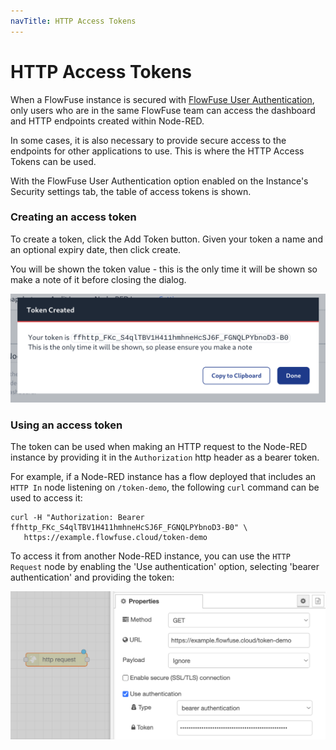 ```yaml
---
navTitle: HTTP Access Tokens
---
```


# HTTP Access Tokens

When a FlowFuse instance is secured with [FlowFuse User Authentication](./instance-settings.md#flowfuse-user-authentication),
only users who are in the same FlowFuse team can access the dashboard and HTTP endpoints
created within Node-RED.

In some cases, it is also necessary to provide secure access to the endpoints for other applications to use.
This is where the HTTP Access Tokens can be used.

With the FlowFuse User Authentication option enabled on the Instance's Security settings tab, the table of access
tokens is shown.

### Creating an access token

To create a token, click the Add Token button. Given your token a name and an optional expiry date, then click create.

You will be shown the token value - this is the only time it will be shown so make a note of it before closing the dialog.

![](./images/bearer-token-dialog.png)

### Using an access token

The token can be used when making an HTTP request to the Node-RED instance by providing it in the `Authorization` http header as
a bearer token.

For example, if a Node-RED instance has a flow deployed that includes an `HTTP In` node listening on `/token-demo`, the following
`curl` command can be used to access it:


```shell
curl -H "Authorization: Bearer ffhttp_FKc_S4qlTBV1H411hmhneHcSJ6F_FGNQLPYbnoD3-B0" \
   https://example.flowfuse.cloud/token-demo
```

To access it from another Node-RED instance, you can use the `HTTP Request` node by enabling the 'Use authentication'
option, selecting 'bearer authentication' and providing the token:

![](./images/bearer-token-nr-request.png)
